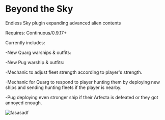 # Beyond the Sky
 Endless Sky plugin expanding advanced alien contents
 
Requires: Continuous/0.9.17+

 Currently includes:
 
 -New Quarg warships & outfits:	
 
 -New Pug warship & outfits:	
 
 -Mechanic to adjust fleet strength according to player's strength.

 -Mechanic for Quarg to respond to player hunting them by deploying new ships and sending hunting fleets if the player is nearby.

 -Pug deploying even stronger ship if their Arfecta is defeated or they got annoyed enough.
 
 ![fasasadf](https://user-images.githubusercontent.com/19187937/154310420-669961e4-c76b-4095-8340-bc9b86cfdd3a.PNG)
